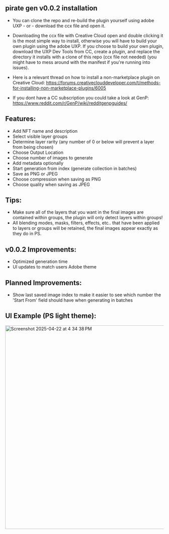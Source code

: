 ## pirate gen v0.0.2 installation

- You can clone the repo and re-build the plugin yourself using adobe UXP - or - download the ccx file and open it.

- Downloading the ccx file with Creative Cloud open and double clicking it is the most simple way to install, otherwise you will have to build your own plugin using the adobe UXP. If you choose to build your own plugin, download the UXP Dev Tools from CC, create a plugin, and replace the directory it installs with a clone of this repo (ccx file not needed) (you might have to mess around with the manifest if you're running into issues).

- Here is a relevant thread on how to install a non-marketplace plugin on Creative Cloud: https://forums.creativeclouddeveloper.com/t/methods-for-installing-non-marketplace-plugins/6005

- If you dont have a CC subscription you could take a look at GenP: https://www.reddit.com/r/GenP/wiki/redditgenpguides/


## Features:

- Add NFT name and description
- Select visible layer groups
- Determine layer rarity (any number of 0 or below will prevent a layer from being chosen)
- Choose Output Location
- Choose number of images to generate
- Add metadata optionally
- Start generation from index (generate collection in batches)
- Save as PNG or JPEG
- Choose compression when saving as PNG
- Choose quality when saving as JPEG

## Tips:

- Make sure all of the layers that you want in the final images are contained within groups, the plugin will only detect layers within groups!
- All blending modes, masks, filters, effects, etc.. that have been applied to layers or groups will be retained, the final images appear exactly as they do in PS.

## v0.0.2 Improvements:

- Optimized generation time
- UI updates to match users Adobe theme

## Planned Improvements:

- Show last saved image index to make it easier to see which number the 'Start From' field should have when generating in batches


## UI Example (PS light theme):

<img width="648" alt="Screenshot 2025-04-22 at 4 34 38 PM" src="https://github.com/user-attachments/assets/4052632b-67f2-4ef9-8394-b47239f28501" />

